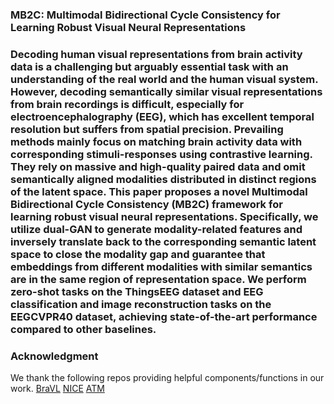 ### MB2C: Multimodal Bidirectional Cycle Consistency for Learning Robust Visual Neural Representations
### Decoding human visual representations from brain activity data is a challenging but arguably essential task with an understanding of the real world and the human visual system. However, decoding semantically similar visual representations from brain recordings is difficult, especially for electroencephalography (EEG), which has excellent temporal resolution but suffers from spatial precision. Prevailing methods mainly focus on matching brain activity data with corresponding stimuli-responses using contrastive learning. They rely on massive and high-quality paired data and omit semantically aligned modalities distributed in distinct regions of the latent space. This paper proposes a novel Multimodal Bidirectional Cycle Consistency (MB2C) framework for learning robust visual neural representations. Specifically, we utilize dual-GAN to generate modality-related features and inversely translate back to the corresponding semantic latent space to close the modality gap and guarantee that embeddings from different modalities with similar semantics are in the same region of representation space. We perform zero-shot tasks on the ThingsEEG dataset and EEG classification and image reconstruction tasks on the EEGCVPR40 dataset, achieving state-of-the-art performance compared to other baselines. 

### Acknowledgment
We thank the following repos providing helpful components/functions in our work.
[BraVL](https://www.bing.com/ck/a?!&&p=e234990784f11875JmltdHM9MTcxODA2NDAwMCZpZ3VpZD0yOTVjNDMxYi1mYjBlLTZhMGEtMWZjNi01MmFiZmE2ODZiNTMmaW5zaWQ9NTE5OQ&ptn=3&ver=2&hsh=3&fclid=295c431b-fb0e-6a0a-1fc6-52abfa686b53&psq=bravl&u=a1aHR0cHM6Ly9naXRodWIuY29tL0NoYW5nZGVEdS9CcmFWTA&ntb=1)
[NICE](https://github.com/eeyhsong/NICE-EEG)
[ATM](https://github.com/dongyangli-del/EEG_Image_decode)


